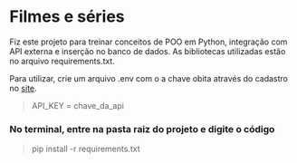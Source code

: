 # Filmes e séries

Fiz este projeto para treinar conceitos de POO em Python, integração com API externa e inserção no banco de dados. As bibliotecas utilizadas estão no arquivo requirements.txt.

Para utilizar, crie um arquivo .env com o a chave obita através do cadastro no [site](https://www.themoviedb.org/?language=pt-BR).

> API_KEY = chave_da_api

### No terminal, entre na pasta raiz do projeto e digite o código
> pip install -r requirements.txt 